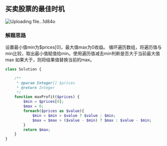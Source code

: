 ## 买卖股票的最佳时机
![Uploading file...1d84o]()

### 解题思路
设置最小值min为$prices[0]，最大值max为0收益。
循环遍历数组，将遍历值与min比较，取出最小值赋值给min。使用遍历值减去min判断是否大于当前最大值max
如果大于，则将结果值替换当前的max。
```php 
class Solution {

    /**
     * @param Integer[] $prices
     * @return Integer
     */
    function maxProfit($prices) {
        $min = $prices[0];
        $max = 0;
        foreach($prices as $value){
            $min = $min > $value ? $value : $min;
            $max = $max > ($value - $min) ? $max : $value - $min;
        }
        return $max;
    }
}
```